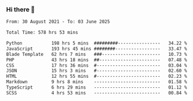 ### Hi there 👋

<!--
**dominoto/dominoto** is a ✨ _special_ ✨ repository because its `README.md` (this file) appears on your GitHub profile.

Here are some ideas to get you started:

- 🔭 I’m currently working on ...
- 🌱 I’m currently learning ...
- 👯 I’m looking to collaborate on ...
- 🤔 I’m looking for help with ...
- 💬 Ask me about ...
- 📫 How to reach me: ...
- 😄 Pronouns: ...
- ⚡ Fun fact: ...
-->
<!--START_SECTION:waka-->

```txt
From: 30 August 2021 - To: 03 June 2025

Total Time: 578 hrs 53 mins

Python           198 hrs 5 mins  #########----------------   34.22 %
JavaScript       193 hrs 45 mins ########-----------------   33.47 %
Blade Template   62 hrs 7 mins   ###----------------------   10.73 %
PHP              43 hrs 18 mins  ##-----------------------   07.48 %
CSS              17 hrs 36 mins  #------------------------   03.04 %
JSON             15 hrs 3 mins   #------------------------   02.60 %
HTML             12 hrs 55 mins  #------------------------   02.23 %
Markdown         9 hrs 8 mins    -------------------------   01.58 %
TypeScript       6 hrs 29 mins   -------------------------   01.12 %
SCSS             4 hrs 53 mins   -------------------------   00.84 %
```

<!--END_SECTION:waka-->
